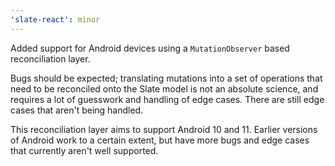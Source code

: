 ```yaml
---
'slate-react': minor
---
```


Added support for Android devices using a `MutationObserver` based reconciliation layer.

Bugs should be expected; translating mutations into a set of operations that need to be reconciled onto the Slate model is not an absolute science, and requires a lot of guesswork and handling of edge cases. There are still edge cases that aren't being handled.

This reconciliation layer aims to support Android 10 and 11. Earlier versions of Android work to a certain extent, but have more bugs and edge cases that currently aren't well supported.
